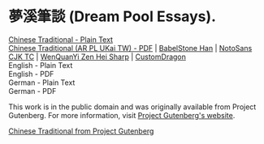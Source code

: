# 夢溪筆談 (Dream Pool Essays).

[Chinese Traditional - Plain Text](full-text-chinese.md)  
[Chinese Traditional (AR PL UKai TW) - PDF](https://cdn.solaranamnesis.com/ShenKuo/shen_kuo_dream_pool_1095_chinese_trad_arplukaitw.pdf) | [BabelStone Han](https://cdn.solaranamnesis.com/ShenKuo/shen_kuo_dream_pool_1095_chinese_trad_babelstonehan.pdf) | [NotoSans CJK TC](https://cdn.solaranamnesis.com/ShenKuo/shen_kuo_dream_pool_1095_chinese_trad_notosanscjktc.pdf) | [WenQuanYi Zen Hei Sharp](https://cdn.solaranamnesis.com/ShenKuo/shen_kuo_dream_pool_1095_chinese_trad_wenquanyizenheisharp.pdf) | [CustomDragon](https://cdn.solaranamnesis.com/ShenKuo/shen_kuo_dream_pool_1095_chinese_trad_customdragon.pdf)  
English - Plain Text  
English - PDF  
German - Plain Text  
German - PDF  

This work is in the public domain and was originally available from Project Gutenberg. For more information, visit [Project Gutenberg's website](https://www.gutenberg.org).

[Chinese Traditional from Project Gutenberg](https://www.gutenberg.org/cache/epub/27292/pg27292-images.html)
